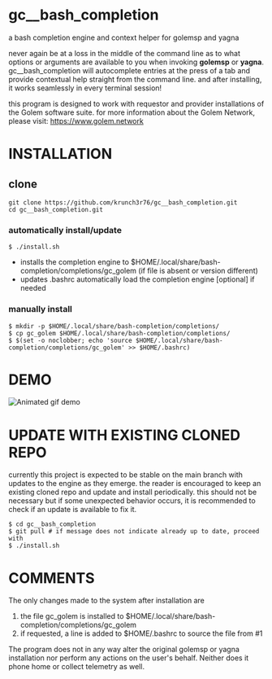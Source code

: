# gc__bash_completion
a bash completion engine and context helper for golemsp and yagna

never again be at a loss in the middle of the command line as to what options or arguments are available to you when invoking **golemsp** or **yagna**. gc__bash_completion will autocomplete entries at the press of a tab and provide contextual help straight from the command line. and after installing, it works seamlessly in every terminal session!

this program is designed to work with requestor and provider installations of the Golem software suite. for more information about the Golem Network, please visit: https://www.golem.network

# INSTALLATION
## clone
```
git clone https://github.com/krunch3r76/gc__bash_completion.git
cd gc__bash_completion.git
```

### automatically install/update
```
$ ./install.sh
```
- installs the completion engine to $HOME/.local/share/bash-completion/completions/gc_golem (if file is absent or version different)
- updates .bashrc automatically load the completion engine [optional] if needed

### manually install
```
$ mkdir -p $HOME/.local/share/bash-completion/completions/
$ cp gc_golem $HOME/.local/share/bash-completion/completions/
$ $(set -o noclobber; echo 'source $HOME/.local/share/bash-completion/completions/gc_golem' >> $HOME/.bashrc)
```

# DEMO
![Animated gif demo](https://krunch3r76.github.io/gc__bash_completion/gc__completion.gif)

# UPDATE WITH EXISTING CLONED REPO
currently this project is expected to be stable on the main branch with updates to the engine as they emerge.
the reader is encouraged to keep an existing cloned repo and update and install periodically. this should not be necessary but if some unexpected behavior occurs, it is recommended to check if an update is available to fix it.
```
$ cd gc__bash_completion
$ git pull # if message does not indicate already up to date, proceed with
$ ./install.sh
```

# COMMENTS
The only changes made to the system after installation are
1) the file gc_golem is installed to $HOME/.local/share/bash-completion/completions/gc_golem
2) if requested, a line is added to $HOME/.bashrc to source the file from #1

The program does not in any way alter the original golemsp or yagna installation nor perform any actions on the user's behalf. Neither does it phone home or collect telemetry as well.

